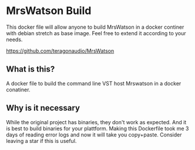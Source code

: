 # MrsWatson Build

This docker file will allow anyone to build MrsWatson in a docker continer with debian stretch as base image. Feel free to extend it according to your needs.

https://github.com/teragonaudio/MrsWatson

## What is this?
A docker file to build the command line VST host Mrswatson in a docker conatiner.

## Why is it necessary 
While the original project has binaries, they don't work as expected. And it is best to build binaries for your plattform. 
Making this Dockerfile took me 3 days of reading error logs and now it will take you copy+paste. Consider leaving a star if this is useful.

